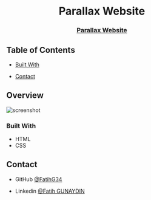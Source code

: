 <!-- Please update value in the {}  -->

<h1 align="center">Parallax Website</h1>


<div align="center">
  <h3>
    <a href="https://fatihg34.github.io/Parallax_Website/">
      Parallax Website
    </a>
 
  </h3>
</div>

<!-- TABLE OF CONTENTS -->

## Table of Contents

<!-- - [Overview](#overview) -->
- [Built With](#built-with)
<!-- - [Features](#features) -->
<!-- - [How to use](#how-to-use) -->
<!-- - [Acknowledgements](#acknowledgements) -->
- [Contact](#contact)

<!-- OVERVIEW -->

## Overview

![screenshot](parallax-website.gif)

### Built With

<!-- This section should list any major frameworks that you built your project using. Here are a few examples.-->

- HTML
- CSS

<!-- ## Acknowledgements
- Information for your projects -->

## Contact

<!-- - Website [your-website.com](https://{your-web-site-link}) -->
- GitHub [@FatihG34](https://github.com/FatihG34)

- Linkedin [@Fatih GUNAYDIN](https://www.linkedin.com/in/fatih-gunaydin/)
<!-- - Twitter [@your-twitter](https://{twitter.com/your-username}) -->